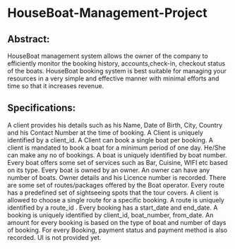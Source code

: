 # HouseBoat-Management-Project

## Abstract:
HouseBoat management system allows the owner of the company to
efficiently monitor the booking history, accounts,check-in, checkout
status of the boats. HouseBoat booking system is best suitable for
managing your resources in a very simple and effective manner with
minimal efforts and time so that it increases revenue.
## Specifications:
A client provides his details such as his Name, Date of Birth, City,
Country and his Contact Number at the time of booking. A Client is
uniquely identified by a client_id. A Client can book a single boat per
booking. A client is mandated to book a boat for a minimum period of
one day. He/She can make any no of bookings.
A boat is uniquely identified by boat number. Every boat offers some set
of services such as Bar, Cuisine, WIFI etc based on its type. Every boat
is owned by an owner. An owner can have any number of boats. Owner
details and his Licence number is recorded.
There are some set of routes/packages offered by the Boat operator.
Every route has a predefined set of sightseeing spots that the tour
covers. A client is allowed to choose a single route for a specific
booking. A route is uniquely identified by a route_id . Every booking has
a start_date and end_date. A booking is uniquely identified by client_id,
boat_number, from_date. An amount for every booking is based on the
type of boat and number of days of booking. For every Booking,
payment status and payment method is also recorded. UI is not provided yet.
